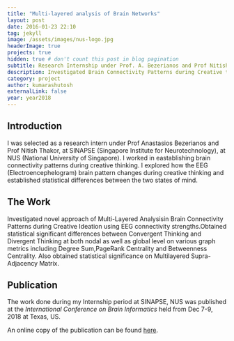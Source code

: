 ```yaml
---
title: "Multi-layered analysis of Brain Networks"
layout: post
date: 2016-01-23 22:10
tag: jekyll
image: /assets/images/nus-logo.jpg
headerImage: true
projects: true
hidden: true # don't count this post in blog pagination
subtitle: Research Internship under Prof. A. Bezerianos and Prof Nitish Thakor, NUS Singapore
description: Investigated Brain Connectivity Patterns during Creative thinking. Also obtained statistically significant differences in brain connvectivity during convergent and divergent thinking.
category: project
author: kumarashutosh
externalLink: false
year: year2018
---
```


## Introduction

I was selected as a research intern under Prof Anastasios Bezerianos and Prof Nitish Thakor, at SINAPSE (Singapore Institute for Neurotechnology), at NUS (National University of Singapore). I worked in eastablishing brain connectivity patterns during creative thinking. I explored how the EEG (Electroencephelogram) brain pattern changes during creative thinking and established statistical differences between the two states of mind.

## The Work

Investigated novel approach of Multi-Layered Analysisin Brain Connectivity Patterns during Creative Ideation using EEG connectivity strengths.Obtained statistical significant differences between Convergent Thinking and Divergent Thinking at both nodal as well as global level on various graph metrics including Degree Sum,PageRank Centrality and Betweenness Centrality. Also obtained statistical significance on Multilayered Supra-Adjacency Matrix.

## Publication

The work done during my Internship period at SINAPSE, NUS was published at the *International Conference on Brain Informatics* held from Dec 7-9, 2018 at Texas, US.

An online copy of the publication can be found [here](https://link.springer.com/chapter/10.1007/978-3-030-05587-5_28).
